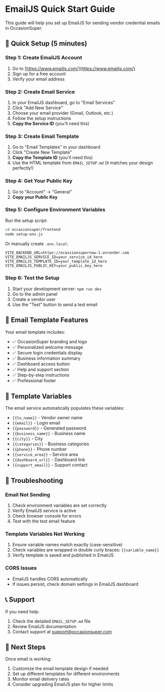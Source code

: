 # EmailJS Quick Start Guide

This guide will help you set up EmailJS for sending vendor credential emails in OccasionSuper.

## 🚀 Quick Setup (5 minutes)

### Step 1: Create EmailJS Account
1. Go to [https://www.emailjs.com/](https://www.emailjs.com/)
2. Sign up for a free account
3. Verify your email address

### Step 2: Create Email Service
1. In your EmailJS dashboard, go to "Email Services"
2. Click "Add New Service"
3. Choose your email provider (Gmail, Outlook, etc.)
4. Follow the setup instructions
5. **Copy the Service ID** (you'll need this)

### Step 3: Create Email Template
1. Go to "Email Templates" in your dashboard
2. Click "Create New Template"
3. **Copy the Template ID** (you'll need this)
4. Use the HTML template from `EMAIL_SETUP.md` (it matches your design perfectly!)

### Step 4: Get Your Public Key
1. Go to "Account" → "General"
2. **Copy your Public Key**

### Step 5: Configure Environment Variables
Run the setup script:
```bash
cd occasionsuper/frontend
node setup-env.js
```

Or manually create `.env.local`:
```env
VITE_BACKEND_URL=https://ocassionsupernew-1.onrender.com
VITE_EMAILJS_SERVICE_ID=your_service_id_here
VITE_EMAILJS_TEMPLATE_ID=your_template_id_here
VITE_EMAILJS_PUBLIC_KEY=your_public_key_here
```

### Step 6: Test the Setup
1. Start your development server: `npm run dev`
2. Go to the admin panel
3. Create a vendor user
4. Use the "Test" button to send a test email

## 📧 Email Template Features

Your email template includes:
- ✅ OccasionSuper branding and logo
- ✅ Personalized welcome message
- ✅ Secure login credentials display
- ✅ Business information summary
- ✅ Dashboard access button
- ✅ Help and support section
- ✅ Step-by-step instructions
- ✅ Professional footer

## 🔧 Template Variables

The email service automatically populates these variables:
- `{{to_name}}` - Vendor owner name
- `{{email}}` - Login email
- `{{password}}` - Generated password
- `{{business_name}}` - Business name
- `{{city}}` - City
- `{{categories}}` - Business categories
- `{{phone}}` - Phone number
- `{{service_area}}` - Service area
- `{{dashboard_url}}` - Dashboard link
- `{{support_email}}` - Support contact

## 🐛 Troubleshooting

### Email Not Sending
1. Check environment variables are set correctly
2. Verify EmailJS service is active
3. Check browser console for errors
4. Test with the test email feature

### Template Variables Not Working
1. Ensure variable names match exactly (case-sensitive)
2. Check variables are wrapped in double curly braces: `{{variable_name}}`
3. Verify template is saved and published in EmailJS

### CORS Issues
- EmailJS handles CORS automatically
- If issues persist, check domain settings in EmailJS dashboard

## 📞 Support

If you need help:
1. Check the detailed `EMAIL_SETUP.md` file
2. Review EmailJS documentation
3. Contact support at support@occasionsuper.com

## 🎯 Next Steps

Once email is working:
1. Customize the email template design if needed
2. Set up different templates for different environments
3. Monitor email delivery rates
4. Consider upgrading EmailJS plan for higher limits
